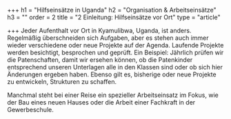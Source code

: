 +++
h1 = "Hilfseinsätze in Uganda"
h2 = "Organisation & Arbeitseinsätze"
h3 = ""
order = 2
title = "2 Einleitung: Hilfseinsätze vor Ort"
type = "article"

+++
Jeder Aufenthalt vor Ort in Kyamulibwa, Uganda, ist anders. Regelmäßig überschneiden sich Aufgaben, aber es stehen auch immer wieder verschiedene oder neue Projekte auf der Agenda. Laufende Projekte werden besichtigt, besprochen und geprüft. Ein Beispiel: Jährlich prüfen wir die Patenschaften, damit wir ersehen können, ob die Patenkinder entsprechend unseren Unterlagen alle in den Klassen sind oder ob sich hier Änderungen ergeben haben. Ebenso gilt es, bisherige oder neue Projekte zu entwickeln, Strukturen zu schaffen.

Manchmal steht bei einer Reise ein spezieller Arbeitseinsatz im Fokus, wie der Bau eines neuen Hauses oder die Arbeit einer Fachkraft in der Gewerbeschule.